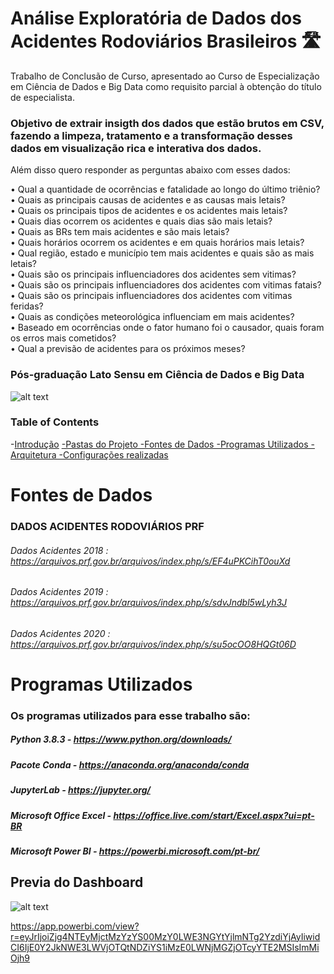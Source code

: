 # Análise Exploratória de Dados dos Acidentes Rodoviários Brasileiros 🛣

Trabalho de Conclusão de Curso, apresentado ao Curso de Especialização em Ciência de Dados e Big Data como requisito parcial à obtenção do título de especialista.

### Objetivo de extrair insigth dos dados que estão brutos em CSV, fazendo a limpeza, tratamento e a transformação desses dados em visualização rica e interativa dos dados.

Além disso quero responder as perguntas abaixo com esses dados:

• Qual a quantidade de ocorrências e fatalidade ao longo do último triênio? <br />
• Quais as principais causas de acidentes e as causas mais letais?  <br />
• Quais os principais tipos de acidentes e os acidentes mais letais?  <br />
• Quais dias ocorrem os acidentes e quais dias são mais letais?  <br />
• Quais as BRs tem mais acidentes e são mais letais?  <br />
• Quais horários ocorrem os acidentes e em quais horários mais letais?  <br />
• Qual região, estado e município tem mais acidentes e quais são as mais letais?  <br />
• Quais são os principais influenciadores dos acidentes sem vitimas?  <br />
• Quais são os principais influenciadores dos acidentes com vitimas fatais?  <br />
• Quais são os principais influenciadores dos acidentes com vitimas feridas?  <br />
• Quais as condições meteorológica influenciam em mais acidentes?  <br />
• Baseado em ocorrências onde o fator humano foi o causador, quais foram os erros mais cometidos?  <br />
• Qual a previsão de acidentes para os próximos meses?  <br />



### Pós-graduação Lato Sensu em Ciência de Dados e Big Data
![alt text](https://whatsrel.com.br/wp-content/uploads/2019/06/puc-minas.png)


### Table of Contents

-[Introdução](#)
       [-Pastas do Projeto
       -Fontes de Dados
       -Programas Utilizados
       -Arquitetura
       -Configurações realizadas](#)


# Fontes de Dados

### DADOS ACIDENTES RODOVIÁRIOS PRF
###### Dados Acidentes 2018 : https://arquivos.prf.gov.br/arquivos/index.php/s/EF4uPKCihT0ouXd
###### Dados Acidentes 2019 : https://arquivos.prf.gov.br/arquivos/index.php/s/sdvJndbl5wLyh3J
###### Dados Acidentes 2020 : https://arquivos.prf.gov.br/arquivos/index.php/s/su5ocOO8HQGt06D

# Programas Utilizados
### Os programas utilizados para esse trabalho são:

##### Python 3.8.3 -  https://www.python.org/downloads/
##### Pacote Conda - https://anaconda.org/anaconda/conda
##### JupyterLab - https://jupyter.org/
#####  Microsoft Office Excel - https://office.live.com/start/Excel.aspx?ui=pt-BR
##### Microsoft Power BI - https://powerbi.microsoft.com/pt-br/

## Previa do Dashboard

![alt text](http://irlenmenezes.com.br/tcc/dash1.png)

https://app.powerbi.com/view?r=eyJrIjoiZjg4NTEyMjctMzYzYS00MzY0LWE3NGYtYjlmNTg2YzdiYjAyIiwidCI6IjE0Y2JkNWE3LWVjOTQtNDZiYS1iMzE0LWNjMGZjOTcyYTE2MSIsImMiOjh9


